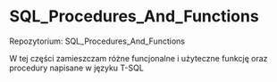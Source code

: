 ﻿# SQL_Procedures_And_Functions

Repozytorium: SQL_Procedures_And_Functions

W tej części zamieszczam różne funcjonalne i użyteczne funkcję oraz procedury napisane w języku T-SQL